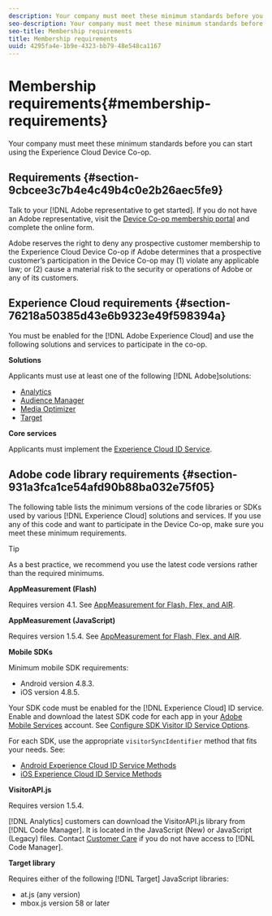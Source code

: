 ```yaml
---
description: Your company must meet these minimum standards before you can start using the Experience Cloud Device Co-op.
seo-description: Your company must meet these minimum standards before you can start using the Experience Cloud Device Co-op.
seo-title: Membership requirements
title: Membership requirements
uuid: 4295fa4e-1b9e-4323-bb79-48e548ca1167
---
```


# Membership requirements{#membership-requirements}

Your company must meet these minimum standards before you can start using the Experience Cloud Device Co-op.

## Requirements {#section-9cbcee3c7b4e4c49b4c0e2b26aec5fe9}

Talk to your [!DNL Adobe representative to get started]. If you do not have an Adobe representative, visit the [Device Co-op membership portal](http://landing.adobe.com/en/na/events/summit/275658-summit-co-op.html) and complete the online form.

Adobe reserves the right to deny any prospective customer membership to the Experience Cloud Device Co-op if Adobe determines that a prospective customer’s participation in the Device Co-op may (1) violate any applicable law; or (2) cause a material risk to the security or operations of Adobe or any of its customers.

## Experience Cloud requirements {#section-76218a50385d43e6b9323e49f598394a}

You must be enabled for the [!DNL Adobe Experience Cloud] and use the following solutions and services to participate in the co-op.

**Solutions**

Applicants must use at least one of the following [!DNL Adobe]solutions:

* [Analytics](http://www.adobe.com/marketing-cloud/web-analytics.html) 
* [Audience Manager](http://www.adobe.com/marketing-cloud/data-management-platform.html) 
* [Media Optimizer](http://www.adobe.com/marketing-cloud/online-advertising-management.html) 
* [Target](http://www.adobe.com/marketing-cloud/testing-targeting.html)

**Core services**

Applicants must implement the [Experience Cloud ID Service](https://marketing.adobe.com/resources/help/en_US/mcvid/).

## Adobe code library requirements {#section-931a3fca1ce54afd90b88ba032e75f05}

The following table lists the minimum versions of the code libraries or SDKs used by various [!DNL Experience Cloud] solutions and services. If you use any of this code and want to participate in the Device Co-op, make sure you meet these minimum requirements.

>[!TIP]
>
>As a best practice, we recommend you use the latest code versions rather than the required minimums.

**AppMeasurement (Flash)**

Requires version 4.1. See [AppMeasurement for Flash, Flex, and AIR](https://marketing.adobe.com/resources/help/en_US/sc/appmeasurement/flash/).

**AppMeasurement (JavaScript)**

Requires version 1.5.4. See [AppMeasurement for Flash, Flex, and AIR](https://marketing.adobe.com/resources/help/en_US/sc/appmeasurement/flash/).

**Mobile SDKs**

Minimum mobile SDK requirements:

* Android version 4.8.3. 
* iOS version 4.8.5.

Your SDK code must be enabled for the [!DNL Experience Cloud] ID service. Enable and download the latest SDK code for each app in your [Adobe Mobile Services](https://mobilemarketing.adobe.com/) account. See [Configure SDK Visitor ID Service Options](https://marketing.adobe.com/resources/help/en_US/mobile/?f=t_config_visitor.html).

For each SDK, use the appropriate `visitorSyncIdentifier` method that fits your needs. See:

* [Android Experience Cloud ID Service Methods](https://marketing.adobe.com/resources/help/en_US/mobile/android/mc_methods.html) 
* [iOS Experience Cloud ID Service Methods](https://marketing.adobe.com/resources/help/en_US/mobile/ios/?f=mc_methods.html)

**VisitorAPI.js**

Requires version 1.5.4.

[!DNL Analytics] customers can download the VisitorAPI.js library from [!DNL Code Manager]. It is located in the JavaScript (New) or JavaScript (Legacy) files. Contact [Customer Care](https://helpx.adobe.com/marketing-cloud/contact-support.html) if you do not have access to [!DNL Code Manager].

**Target library**

Requires either of the following [!DNL Target] JavaScript libraries:

* at.js (any version) 
* mbox.js version 58 or later

